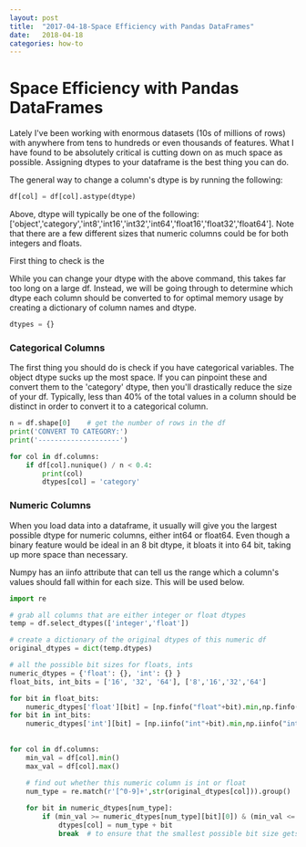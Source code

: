 ```yaml
---
layout: post
title:  "2017-04-18-Space Efficiency with Pandas DataFrames"
date:   2018-04-18
categories: how-to
---
```


# Space Efficiency with Pandas DataFrames

Lately I've been working with enormous datasets (10s of millions of rows) with anywhere from tens to hundreds or even thousands of features. What I have found to be absolutely critical is cutting down on as much space as possible. Assigning dtypes to your dataframe is the best thing you can do.

The general way to change a column's dtype is by running the following:

```python
df[col] = df[col].astype(dtype)
```
Above, dtype will typically be one of the following: ['object','category','int8','int16','int32','int64','float16','float32','float64']. Note that there are a few different sizes that numeric columns could be for both integers and floats.

First thing to check is the 



While you can change your dtype with the above command, this takes far too long on a large df. Instead, we will be going through to determine which dtype each column should be converted to for optimal memory usage by creating a dictionary of column names and dtype.

```python
dtypes = {}
```

### Categorical Columns

The first thing you should do is check if you have categorical variables. The object dtype sucks up the most space. If you can pinpoint these and convert them to the 'category' dtype, then you'll drastically reduce the size of your df.
Typically, less than 40% of the total values in a column should be distinct in order to convert it to a categorical column.

```python
n = df.shape[0]    # get the number of rows in the df
print('CONVERT TO CATEGORY:')
print('--------------------')

for col in df.columns:
    if df[col].nunique() / n < 0.4:
        print(col)
        dtypes[col] = 'category'
```

### Numeric Columns

When you load data into a dataframe, it usually will give you the largest possible dtype for numeric columns, either int64 or float64. Even though a binary feature would be ideal in an 8 bit dtype, it bloats it into 64 bit, taking up more space than necessary.

Numpy has an iinfo attribute that can tell us the range which a column's values should fall within for each size. This will be used below.

```python
import re

# grab all columns that are either integer or float dtypes
temp = df.select_dtypes(['integer','float'])

# create a dictionary of the original dtypes of this numeric df
original_dtypes = dict(temp.dtypes)

# all the possible bit sizes for floats, ints
numeric_dtypes = {'float': {}, 'int': {} }
float_bits, int_bits = ['16', '32', '64'], ['8','16','32','64']

for bit in float_bits:
    numeric_dtypes['float'][bit] = [np.finfo("float"+bit).min,np.finfo("float"+bit).max]
for bit in int_bits:
    numeric_dtypes['int'][bit] = [np.iinfo("int"+bit).min,np.iinfo("int"+bit).max]
    
    
for col in df.columns:
    min_val = df[col].min()
    max_val = df[col].max()
  
    # find out whether this numeric column is int or float
    num_type = re.match(r'[^0-9]+',str(original_dtypes[col])).group()

    for bit in numeric_dtypes[num_type]:
        if (min_val >= numeric_dtypes[num_type][bit][0]) & (min_val <= numeric_dtypes[num_type][bit][1]):
            dtypes[col] = num_type + bit
            break  # to ensure that the smallest possible bit size gets recorded in the dtype dict, break the loop here
      
```





